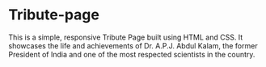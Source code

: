 # Tribute-page
This is a simple, responsive Tribute Page built using HTML and CSS.
It showcases the life and achievements of Dr. A.P.J. Abdul Kalam, the former President of India and one of the most respected scientists in the country.
